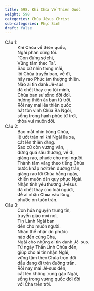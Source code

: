 ```yaml
---
title: 598. Khi Chúa Về Thiên Quốc
weight: 598
categories: Chúa Jêsus Christ
sub-categories: Phục Sinh
draft: false
---
```

<dl><dt>Câu 1:</dt><dd data-verse="1">Khi Chúa về thiên quốc, <br/>Ngài phán cùng tôi. <br/>“Con đừng sợ chi, <br/>Vững tâm theo Ta”. <br/>Sao cứ nhìn trông mãi, <br/>lời Chúa truyền ban, về đi, <br/>hãy rao Phúc âm thượng thiên. <br/>Nào ai tin danh Jê-sus <br/>đã chết thay cho tội mình, <br/>Chúa ban sự sống đời đời, <br/>hưởng thiên ân ban từ trời. <br/>Rồi nay mai lên thiên quốc <br/>hát tôn vinh Chúa Ba Ngôi, <br/>sống trong hạnh phúc từ trời, <br/>thỏa vui muôn đời. </dd><dt>Câu 2:</dt><dd data-verse="2">Bao mắt nhìn trông Chúa, <br/>lệ ướt tràn mi khi Ngài lìa xa, <br/>cất lên thiên đàng. <br/>Sao cứ còn vương vấn, <br/>đừng quá sầu thương, về đi, <br/>giảng rao, phước cho mọi người. <br/>Thành tâm vâng theo tiếng Chúa <br/>bước khắp nơi trên đường trần, <br/>giảng rao lời Chúa hằng ngày, <br/>khiến muôn dân quy phục Ngài. <br/>Nhận tình yêu thương J-êsus <br/>đã chết thay cho loài người, <br/>để ai nhận Chúa vào lòng, <br/>phước ơn tuôn tràn. </dd><dt>Câu 3:</dt><dd data-verse="3">Con hứa nguyện trung tín, <br/>truyền giáo mọi nơi, <br/>Tin Lành Ngài ban <br/>đến cho muôn người. <br/>Nhân thế nhận ơn phước <br/>nào đến cùng Cha, <br/>Ngài cho những ai tin danh Jê-sus. <br/>Từ ngày Thần Linh Chúa đến, <br/>giúp cho ai tin nhận Ngài, <br/>vững tâm theo Chúa trọn đời <br/>dẫu đang đi trên đường trần. <br/>Rồi nay mai Jê-sus đến, <br/>cất lên không trung gặp Ngài, <br/>sống trong vương quốc đời đời <br/>với Cha trên trời. </dd></dl>